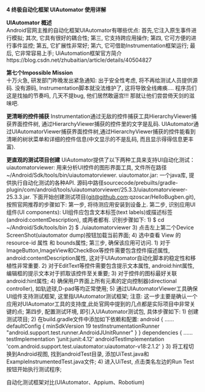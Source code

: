 **4 终极自动化框架 UIAutomator 使用详解**


**UIAutomator 概述**  
    Android官网主推的自动化框架UIAutomator有哪些优点:
        首先,它注入原生事件进行模拟;
        其次, 它具有很好的耦合性;
        第三, 它支持跨应用操作;
        第四, 它可方便的进行事件监控;
        第五, 它扩展性非常好;
        第六, 它可借助Instrumentation框架运行;
        最后, 它非常容易上手;
    UiAutomation框架官方简介https://blog.csdn.net/zhubaitian/article/details/40504827


**第七个Impossible Mission**  
    十万火急, 研发部门昨晚发出紧急通知: 出于安全性考虑, 将不再给测试人员提供源码.
    没有源码, Instrumentation脚本就没法维护了, 这将导致全线瘫痪....
    程序员们这是找抽的节奏吗, 几天不提bug, 他们居然敢逼宫!!! 那就让他们尝尝倚天剑的滋味吧.


**更清晰的控件捕获** 
    Instrumentation通过无敌的控件捕获工具HierarchyViewer捕获界面控件树, 通过HierarchyViewer捕获的控件里的文字是乱码.
    UIAutomator通过UIAutomatorViewer捕获界面控件树,通过HierarchyViewer捕获的控件能看到清晰的树状菜单和详细的控件信息(中文显示的不是乱码, 而且显示得得信息更丰富).
    


**更直观的测试项目创建** 
    UiAutomator提供了以下两种工具来支持UI自动化测试：
        uiautomatorviewer: 用来分析UI控件的图形界面工具, 文件所在路径~/Android/Sdk/tools/bin/uiautomatorviewer.
        uiautomator.jar: 一个java库, 提供执行自动化测试的各种API.
        源码中路径sourcecode/prebuilts/gradle-plugin/com/android/tools/uiautomatorviewer/25.3.3/uiautomatorviewer-25.3.3.jar.
    下面开始创建测试项目(git@github.com:qzoscar/HelloBugben.git),按照官网推荐的步骤如下:
    第一步, 将待测应用安装到设备上.
    第二步, 识别应用UI组件(UI components): UI组件应包含文本标签(text labels)或描述标签(android:contentDescription), 或两者都有.
          识别步骤如下:
          1) $ cd ~/Android/Sdk/tools/bin
          2) $ ./uiautomatorviewer
          3) 点击左上第二个Device ScreenShot(uiautomator dump)按钮加载当前界面;
          4) 选中查看 View 的 resource-id 属性 和 bounds属性;
    第三步, 确保该应用可访问.
        1) 对于ImageButton,ImageView和CheckBox等控件需要包含控件描述属性, android:contentDescription属性, 这对于UIAutomator自动化脚本的稳定性和移植性非常重要.
        2) 对于EditText等控件需要包含提示文本属性, android:hint属性, 编辑框的提示文本对于抓取该控件至关重要;
        3) 对于控件的图标最好关联 android:hint属性;
        4) 确保用户界面上所有元素的定向控制器(directional controller), 如轨迹球,D-pad等均正常使用;
        5) 通过UIAutomatorViewer工具确保UI组件支持测试框架, 这里指UIAutomator测试框架;
        注意: 这一步主要是确认一个应用对UIAutomator工具的支持度,此处官网中提到的几点都是实际项目中非常关键的点;
    第四步, 配置测试环境, 即引入UIAutomator测试包, 具体步骤如下:
        1) 创建测试项目;
        2) 在build.gradle文件中添加如下依赖和配置:
            android {
                ......
                defaultConfig {
                    minSdkVersion 19
                    testInstrumentationRunner "android.support.test.runner.AndroidJUnitRunner"
                }
            }
            dependencies {
                ......
                testImplementation 'junit:junit:4.12'
                androidTestImplementation 'com.android.support.test.uiautomator:uiautomator-v18:2.1.2'
            }
        3) 将工程切换到Android视图, 找到androidTest目录, 添加UiTest.java和ExampleInstrumentedTest.java文件;
        4) 进入UiTest, 点击类名左边的Run Test按钮开始执行测试程序;



自动化测试框架对比(UIAutomator、Appium、Robotium)
    